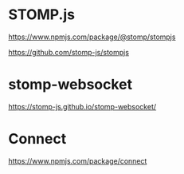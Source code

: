 # STOMP.js #

<https://www.npmjs.com/package/@stomp/stompjs>

<https://github.com/stomp-js/stompjs>


# stomp-websocket #

<https://stomp-js.github.io/stomp-websocket/>


# Connect #

<https://www.npmjs.com/package/connect>
